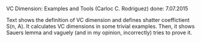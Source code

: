 VC Dimension: Examples and Tools (Carloc C. Rodriguez)
done: 7.07.2015

Text shows the definition of VC dimension and defines shatter coeffictient S(n, A). It calculates VC dimensions in some trivial examples. Then, it shows Sauers lemma and vaguely (and in my opinion, incorrectly) tries to prove it.
